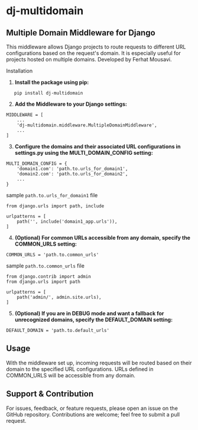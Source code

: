 # dj-multidomain

## Multiple Domain Middleware for Django
This middleware allows Django projects to route requests to different URL configurations based on the request's domain. It is especially useful for projects hosted on multiple domains. Developed by Ferhat Mousavi.

Installation
1. **Install the package using pip:**
```
   pip install dj-multidomain
```
2. **Add the Middleware to your Django settings:**
```
MIDDLEWARE = [
    ...
    'dj-multidomain.middleware.MultipleDomainMiddleware',
    ...
]
```
3. **Configure the domains and their associated URL configurations in settings.py using the MULTI_DOMAIN_CONFIG setting:**
```
MULTI_DOMAIN_CONFIG = {
    'domain1.com': 'path.to.urls_for_domain1',
    'domain2.com': 'path.to.urls_for_domain2',
    ...
}
```
sample `path.to.urls_for_domain1` file
```
from django.urls import path, include

urlpatterns = [
    path('', include('domain1_app.urls')),
]
```
4. **(Optional) For common URLs accessible from any domain, specify the COMMON_URLS setting:**
```
COMMON_URLS = 'path.to.common_urls'
```
sample `path.to.common_urls` file
```
from django.contrib import admin
from django.urls import path

urlpatterns = [
    path('admin/', admin.site.urls),
]
```
5. **(Optional) If you are in DEBUG mode and want a fallback for unrecognized domains, specify the DEFAULT_DOMAIN setting:**
```
DEFAULT_DOMAIN = 'path.to.default_urls'
```
## Usage
With the middleware set up, incoming requests will be routed based on their domain to the specified URL configurations. URLs defined in COMMON_URLS will be accessible from any domain.

## Support & Contribution
For issues, feedback, or feature requests, please open an issue on the GitHub repository. Contributions are welcome; feel free to submit a pull request.
